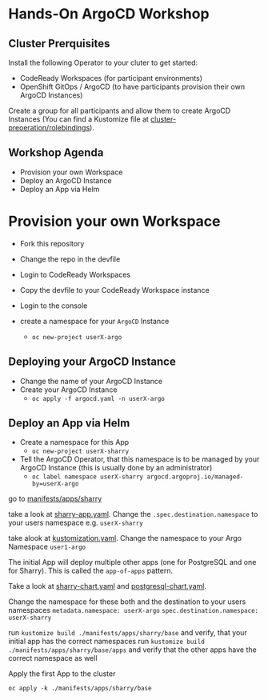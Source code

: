 # Hands-On ArgoCD Workshop

## Cluster Prerquisites

Install the following Operator to your cluter to get started:

- CodeReady Workspaces (for participant environments)
- OpenShift GitOps / ArgoCD (to have participants provision their own ArgoCD Instances)

Create a group for all participants and allow them to create ArgoCD Instances (You can find a Kustomize file at [cluster-preoeration/rolebindings](./cluster-preperation/rolebindings)).

## Workshop Agenda

- Provision your own Workspace
- Deploy an ArgoCD Instance
- Deploy an App via Helm

# Provision your own Workspace

- Fork this repository
- Change the repo in the devfile

- Login to CodeReady Workspaces
- Copy the devfile to your CodeReady Workspace instance
- Login to the console
- create a namespace for your `ArgoCD` Instance
  - `oc new-project userX-argo`

## Deploying your ArgoCD Instance

- Change the name of your ArgoCD Instance
- Create your ArgoCD Instance
  - `oc apply -f argocd.yaml -n userX-argo`

## Deploy an App via Helm

- Create a namespace for this App
  - `oc new-project userX-sharry`
- Tell the ArgoCD Operator, that this namespace is to be managed by your ArgoCD Instance (this is usually done by an administrator)
  - `oc label namespace userX-sharry argocd.argoproj.io/managed-by=userX-argo`

go to [manifests/apps/sharry](./manifests/apps/sharry/)

take a look at [sharry-app.yaml](./manifests/apps/sharry/base/sharry-app.yaml).
Change the `.spec.destination.namespace` to your users namespace e.g. `userX-sharry`

take alook at [kustomization.yaml](./manifests/apps/sharry/base/kustomization.yaml).
Change the namespace to your Argo Namespace `user1-argo`

The initial App will deploy multiple other apps (one for PostgreSQL and one for Sharry). This is called the `app-of-apps` pattern.

Take a look at [sharry-chart.yaml](./manifests/apps/sharry/base/apps/sharry-chart.yaml) and [postgresql-chart.yaml](./manifests/apps/sharry/base/apps/postgresql-chart.yaml).

Change the namespace for these both and the destination to your users namespaces
`metadata.namespace: userX-argo`
`spec.destination.namespace: userX-sharry`

run `kustomize build ./manifests/apps/sharry/base` and verify, that your initial app has the correct namespaces
run `kustomize build ./manifests/apps/sharry/base/apps` and verify that the other apps have the correct namespace as well

Apply the first App to the cluster

`oc apply -k ./manifests/apps/sharry/base`
